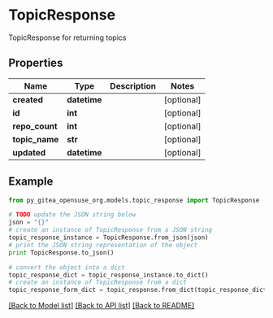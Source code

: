 # TopicResponse

TopicResponse for returning topics

## Properties
Name | Type | Description | Notes
------------ | ------------- | ------------- | -------------
**created** | **datetime** |  | [optional] 
**id** | **int** |  | [optional] 
**repo_count** | **int** |  | [optional] 
**topic_name** | **str** |  | [optional] 
**updated** | **datetime** |  | [optional] 

## Example

```python
from py_gitea_opensuse_org.models.topic_response import TopicResponse

# TODO update the JSON string below
json = "{}"
# create an instance of TopicResponse from a JSON string
topic_response_instance = TopicResponse.from_json(json)
# print the JSON string representation of the object
print TopicResponse.to_json()

# convert the object into a dict
topic_response_dict = topic_response_instance.to_dict()
# create an instance of TopicResponse from a dict
topic_response_form_dict = topic_response.from_dict(topic_response_dict)
```
[[Back to Model list]](../README.md#documentation-for-models) [[Back to API list]](../README.md#documentation-for-api-endpoints) [[Back to README]](../README.md)


